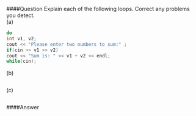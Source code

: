 ####Question
Explain each of the following loops. Correct any problems you detect.  
(a)
```cpp
do
int v1, v2;
cout << "Please enter two numbers to sum:" ;
if(cin >> v1 >> v2)
cout << "Sum is: " << v1 + v2 << endl;
while(cin);
```
(b)
```cpp
```
(c)
```cpp
```

####Answer
